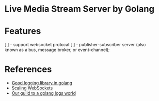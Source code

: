 Live Media Stream Server by Golang
==================================


# Features

[ ] - support websocket protocal
[ ] - publisher-subscriber server (also known as a bus, message broker, or event-channel);


# References

- [Good logging library in golang](https://www.quora.com/Which-is-good-logging-library-in-Golang)
- [Scaling WebSockets](https://hackernoon.com/scaling-websockets-9a31497af051)
- [Our guild to a golang logs world]()